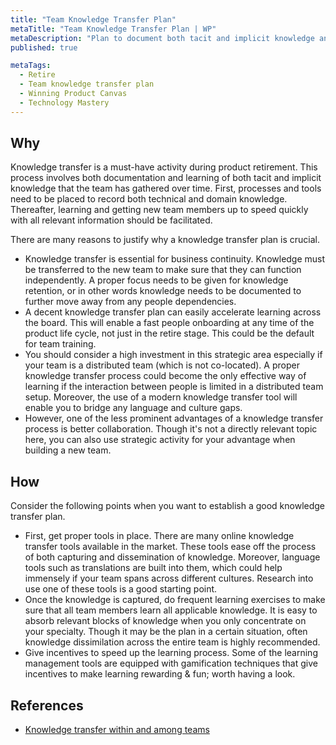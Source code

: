 ```yaml
---
title: "Team Knowledge Transfer Plan"
metaTitle: "Team Knowledge Transfer Plan | WP"
metaDescription: "Plan to document both tacit and implicit knowledge and create knowledge ramp up materials to transfer knowledge."
published: true

metaTags:
  - Retire
  - Team knowledge transfer plan
  - Winning Product Canvas
  - Technology Mastery
---
```


## Why
Knowledge transfer is a must-have activity during product retirement. This process involves both documentation and learning of both tacit and implicit knowledge that the team has gathered over time. First, processes and tools need to be placed to record both technical and domain knowledge. Thereafter, learning and getting new team members up to speed quickly with all relevant information should be facilitated.

There are many reasons to justify why a knowledge transfer plan is crucial. 
- Knowledge transfer is essential for business continuity. Knowledge must be transferred to the new team to make sure that they can function independently. A proper focus needs to be given for knowledge retention, or in other words knowledge needs to be documented to further move away from any people dependencies. 
- A decent knowledge transfer plan can easily accelerate learning across the board. This will enable a fast people onboarding at any time of the product life cycle, not just in the retire stage. This could be the default for team training.
- You should consider a high investment in this strategic area especially if your team is a distributed team (which is not co-located). A proper knowledge transfer process could become the only effective way of learning if the interaction between people is limited in a distributed team setup. Moreover, the use of a modern knowledge transfer tool will enable you to bridge any language and culture gaps.
- However, one of the less prominent advantages of a knowledge transfer process is better collaboration. Though it's not a directly relevant topic here, you can also use strategic activity for your advantage when building a new team.


## How
Consider the following points when you want to establish a good knowledge transfer plan.

- First, get proper tools in place. There are many online knowledge transfer tools available in the market. These tools ease off the process of both capturing and dissemination of knowledge. Moreover, language tools such as translations are built into them, which could help immensely if your team spans across different cultures. Research into use one of these tools is a good starting point.
- Once the knowledge is captured, do frequent learning exercises to make sure that all team members learn all applicable knowledge. It is easy to absorb relevant blocks of knowledge when you only concentrate on your specialty. Though it may be the plan in a certain situation, often knowledge dissimilation across the entire team is highly recommended. 
- Give incentives to speed up the learning process. Some of the learning management tools are equipped with gamification techniques that give incentives to make learning rewarding & fun; worth having a look.


## References

- [Knowledge transfer within and among teams](https://www.wolfmotivation.com/programs/knowledge-transfer-within-and-among-teams)

